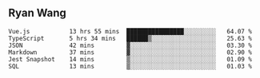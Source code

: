 ## Ryan Wang

<!--START_SECTION:waka-->

```text
Vue.js           13 hrs 55 mins  ████████████████░░░░░░░░░   64.07 %
TypeScript       5 hrs 34 mins   ██████▒░░░░░░░░░░░░░░░░░░   25.63 %
JSON             42 mins         ▓░░░░░░░░░░░░░░░░░░░░░░░░   03.30 %
Markdown         37 mins         ▓░░░░░░░░░░░░░░░░░░░░░░░░   02.90 %
Jest Snapshot    14 mins         ▒░░░░░░░░░░░░░░░░░░░░░░░░   01.09 %
SQL              13 mins         ▒░░░░░░░░░░░░░░░░░░░░░░░░   01.03 %
```

<!--END_SECTION:waka-->
